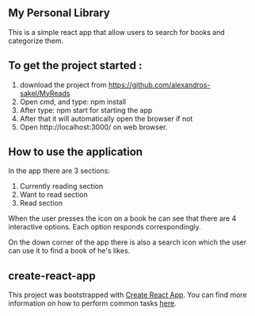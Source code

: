 ## My Personal Library
This is a simple react app that allow users to search for books and categorize them.

## To get the project started :

1. download the project from https://github.com/alexandros-sakel/MyReads 
2. Open cmd, and type: npm install
3. After type: npm start for starting the app
5. After that it will automatically open the browser if not
4. Open http://localhost:3000/ on web browser.

## How to use the application
In the app there are 3 sections:
1. Currently reading section
2. Want to read section
3. Read section

When the user presses the icon on a book he can see that there are 4 interactive options.
Each option responds correspondingly.

On the down corner of the app there is also a search icon which the user can use it to find a book of he's likes.

## create-react-app

This project was bootstrapped with [Create React App](https://github.com/facebookincubator/create-react-app). You can find more information on how to perform common tasks [here](https://github.com/facebookincubator/create-react-app/blob/master/packages/react-scripts/template/README.md).

